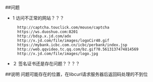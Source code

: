 ##问题
- 1 访问不正常的网站？？？

		http://captcha.touclick.com/mouse/captcha
		https://ws.duoshuo.com:8201
		http://bdsp.x.jd.com/adx
		http://x.jd.com/file/images/logoCir40.gif
		https://mybank.icbc.com.cn/icbc/perbank/index.jsp
		http://web.qqvideo.tc.qq.com/bz.gif?0.5613137474814569
		http://x.jd.com/file/images/logo.jpg

- ２ 签名证书还是存在问题？？？？

##说明
		问题可能存在的位置，在libcurl请求服务器后返回码处理的不到位